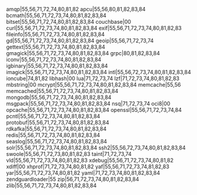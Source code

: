 amqp|55,56,71,72,74,80,81,82
apcu|55,56,80,81,82,83,84
bcmath|55,56,71,72,73,74,80,81,82,83,84
bitset|55,56,71,72,74,80,81,82,83,84
couchbase|00
curl|55,56,71,72,73,74,80,81,82,83,84
exif|55,56,71,72,73,74,80,81,82,83
fileinfo|55,56,71,72,73,74,80,81,82,83,84
gd|55,56,71,72,73,74,80,81,82,83,84
geoip|55,56,71,72,73,74
gettext|55,56,71,72,73,74,80,81,82,83,84
gmagick|55,56,71,72,73,74,80,81,82,83,84
grpc|80,81,82,83,84
iconv|55,56,71,72,73,74,80,81,82,83,84
igbinary|55,56,71,72,73,74,80,81,82,83,84
imagick|55,56,71,72,73,74,80,81,82,83,84
intl|55,56,72,73,74,80,81,82,83,84
ioncube|74,81,82
libhash|00
lua|71,72,73,74
lzf|71,72,73,74,80,81,82,83
mbstring|00
mcrypt|55,56,71,72,73,74,80,81,82,83,84
memcache|55,56
memcached|55,56,71,72,73,74,80,81,82,83,84
mongodb|55,56,71,72,73,74,80,81,82,83,84
msgpack|55,56,71,72,73,74,80,81,82,83,84
nsq|71,72,73,74
oci8|00
opcache|55,56,71,72,73,74,80,81,82,83,84
openssl|55,56,71,72,73,74,84
pcntl|55,56,71,72,73,74,80,81,82,83,84
protobuf|55,56,71,72,73,74,80,81,82,83,84
rdkafka|55,56,71,72,73,74,80,81,82,83,84
redis|55,56,71,72,73,74,80,81,82,83,84
seaslog|55,56,71,72,73,74,80,81,82,83,84
solr|55,56,71,72,73,74,80,81,82,83,84
ssh2|55,56,72,73,74,80,81,82,83,84
swoole|55,56,71,72,73,80,81,82,83
taint|71,72,73,74
vld|55,56,71,72,73,74,80,81,82,83
xdebug|55,56,71,72,73,74,80,81,82
xdiff|00
xhprof|71,72,73,74,80,81,82
yaf|55,56,71,72,73,74,81,82,83
yar|55,56,71,72,73,74,80,81,82
yaml|71,72,73,74,80,81,82,83,84
zendguardloader|55
zip|56,71,72,73,74,80,81,82,83,84
zlib|55,56,71,72,73,74,80,81,82,83,84
